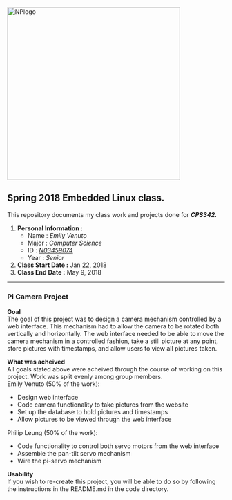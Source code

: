 <img src="https://www.newpaltz.edu/media/identity/logos/newpaltzlogo.jpg" alt="NPlogo" width="400">

## **Spring 2018 Embedded Linux class.**  
This repository documents my class work and projects done for **_CPS342._**
  1. **Personal Information :**
      - Name : _Emily Venuto_
      - Major : _Computer Science_
      - ID : [_N03459074_](https://github.com/n03459074)
      - Year : _Senior_
  2. **Class Start Date :** Jan 22, 2018
  3. **Class End Date :** May 9, 2018

---------------------------------------------------------------------------------

### **__Pi Camera Project__**  
__Goal__  
The goal of this project was to design a camera mechanism controlled by a web interface. This mechanism had to allow the camera to be rotated both vertically and horizontally. The web interface needed to be able to move the camera mechanism in a controlled fashion, take a still picture at any point, store pictures with timestamps, and allow users to view all pictures taken. 

__What was acheived__  
All goals stated above were acheived through the course of working on this project. Work was split evenly among group members.  
Emily Venuto (50% of the work):  
- Design web interface
- Code camera functionality to take pictures from the website
- Set up the database to hold pictures and timestamps
- Allow pictures to be viewed through the web interface

Philip Leung (50% of the work):  
- Code functionality to control both servo motors from the web interface
- Assemble the pan-tilt servo mechanism
- Wire the pi-servo mechanism

__Usability__  
If you wish to re-create this project, you will be able to do so by following the instructions in the README.md in the code directory.

